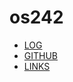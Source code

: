 # os242

* [LOG](https://github.com/vissutagunawan/os242/blob/master/TXT/mylog.txt)
* [GITHUB](https://github.com/vissutagunawan/os242/)
* [LINKS](https://vissutagunawan.github.io/os242/LINKS/)

